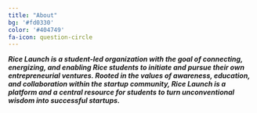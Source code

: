 ```yaml
---
title: "About"
bg: '#fd0330'
color: '#404749'
fa-icon: question-circle
---
```




***Rice Launch is a student-led organization with the goal of connecting, energizing, and enabling Rice students to initiate and pursue their own entrepreneurial ventures. Rooted in the values of awareness, education, and collaboration within the startup community, Rice Launch is a platform and a central resource for students to turn unconventional wisdom into successful startups.***


